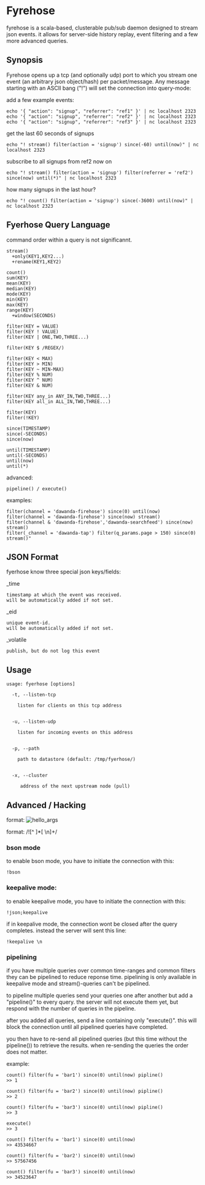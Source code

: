 Fyrehose
========

fyrehose is a scala-based, clusterable pub/sub daemon designed to stream json events. 
it allows for server-side history replay, event filtering and a few more advanced queries.


Synopsis
--------

Fyrehose opens up a tcp (and optionally udp) port to which you stream
one event (an arbitrary json object/hash) per packet/message. Any message
starting with an ASCII bang ("!") will set the connection into query-mode:

add a few example events:

    echo '{ "action": "signup", "referrer": "ref1" }' | nc localhost 2323
    echo '{ "action": "signup", "referrer": "ref2" }' | nc localhost 2323
    echo '{ "action": "signup", "referrer": "ref3" }' | nc localhost 2323


get the last 60 seconds of signups
 
    echo "! stream() filter(action = 'signup') since(-60) until(now)" | nc localhost 2323


subscribe to all signups from ref2 now on
 
    echo "! stream() filter(action = 'signup') filter(referrer = 'ref2') since(now) until(*)" | nc localhost 2323


how many signups in the last hour?
 
    echo "! count() filter(action = 'signup') since(-3600) until(now)" | nc localhost 2323



Fyerhose Query Language
-----------------------

command order within a query is not significannt.

    stream()   
      +only(KEY1,KEY2...)
      +rename(KEY1,KEY2)

    count()
    sum(KEY)
    mean(KEY)
    median(KEY)
    mode(KEY)
    min(KEY)
    max(KEY)
    range(KEY)
      +window(SECONDS)
    
    filter(KEY = VALUE)
    filter(KEY ! VALUE)
    filter(KEY | ONE,TWO,THREE...)

    filter(KEY $ /REGEX/)

    filter(KEY < MAX)
    filter(KEY > MIN)
    filter(KEY ~ MIN-MAX)
    filter(KEY % NUM)
    filter(KEY ^ NUM)
    filter(KEY & NUM)

    filter(KEY any_in ANY_IN,TWO,THREE...)
    filter(KEY all_in ALL_IN,TWO,THREE...)

    filter(KEY)
    filter(!KEY)

    since(TIMESTAMP)
    since(-SECONDS)
    since(now)

    until(TIMESTAMP)
    until(-SECONDS)
    until(now)
    until(*)


advanced:

    pipeline() / execute()


examples:

    filter(channel = 'dawanda-firehose') since(0) until(now)
    filter(channel = 'dawanda-firehose') since(now) stream()
    filter(channel & 'dawanda-firehose','dawanda-searchfeed') since(now) stream()
    filter(_channel = 'dawanda-tap') filter(q_params.page > 150) since(0) stream()" 




JSON Format
-----------

fyerhose know three special json keys/fields:

  _time

    timestamp at which the event was received.
    will be automatically added if not set.


  _eid

    unique event-id. 
    will be automatically added if not set.


  _volatile

    publish, but do not log this event



Usage
-----

    usage: fyerhose [options]
      
      -t, --listen-tcp 

        listen for clients on this tcp address


      -u, --listen-udp

        listen for incoming events on this address


      -p, --path

        path to datastore (default: /tmp/fyerhose/)


      -x, --cluster

         address of the next upstream node (pull)



Advanced / Hacking
------------------

  format: ![hello_args](whitespace/newline)

  format: /![^ ]*[ \n]+/


### bson mode

to enable bson mode, you have to initiate the connection with this: 

    !bson


### keepalive mode:

to enable keepalive mode, you have to initiate the connection with
this: 

    !json;keepalive


if in keepalive mode, the connection wont be closed after the query 
completes. instead the server will sent this line:

    !keepalive \n



### pipelining

if you have multiple queries over common time-ranges and common filters
they can be pipelined to reduce reponse time. pipelining is only available 
in keepalive mode and stream()-queries can't be pipelined.

to pipeline multiple queries send your queries one after another but 
add a "pipeline()" to every query. the server will not execute them yet, 
but respond with the number of queries in the pipeline.

after you added all queries, send a line containing only "execute()". 
this will block the connection until all pipelined queries have completed. 

you then have to re-send all pipelined queries (but this time without the 
pipeline()) to retrieve the results. when re-sending the queries the order 
does not matter.

example:

    count() filter(fu = 'bar1') since(0) until(now) pipline()
    >> 1

    count() filter(fu = 'bar2') since(0) until(now) pipline()
    >> 2

    count() filter(fu = 'bar3') since(0) until(now) pipline()
    >> 3

    execute()
    >> 3

    count() filter(fu = 'bar1') since(0) until(now)
    >> 43534667

    count() filter(fu = 'bar2') since(0) until(now)
    >> 57567456

    count() filter(fu = 'bar3') since(0) until(now)
    >> 34523647

